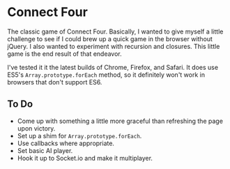 # Connect Four

The classic game of Connect Four. Basically, I wanted to give myself a little challenge to see if I could brew up a quick game in the browser without jQuery. I also wanted to experiment with recursion and closures. This little game is the end result of that endeavor.

I've tested it it the latest builds of Chrome, Firefox, and Safari. It does use ES5's `Array.prototype.forEach` method, so it definitely won't work in browsers that don't support ES6.

## To Do

* Come up with something a little more graceful than refreshing the page upon victory.
* Set up a shim for `Array.prototype.forEach`.
* Use callbacks where appropriate.
* Set basic AI player.
* Hook it up to Socket.io and make it multiplayer.